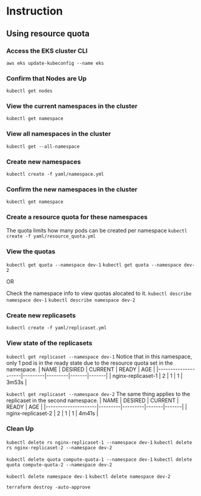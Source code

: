 # Instruction

## Using resource quota

### Access the EKS cluster CLI

`aws eks update-kubeconfig --name eks`

### Confirm that Nodes are Up

`kubectl get nodes`

### View the current namespaces in the cluster

`kubectl get namespace`

### View all namespaces in the cluster

`kubectl get --all-namespace`

### Create new namespaces

`kubectl create -f yaml/namespace.yml`

### Confirm the new namespaces in the cluster

`kubectl get namespace`

### Create a resource quota for these namespaces

The quota limits how many pods can be created per namespace
`kubectl create -f yaml/resource_quota.yml`

### View the quotas

`kubectl get quota --namespace dev-1`
`kubectl get quota --namespace dev-2`

OR

Check the namespace info to view quotas alocated to it.
`kubectl describe namespace dev-1`
`kubectl describe namespace dev-2`

### Create new replicasets

`kubectl create -f yaml/replicaset.yml`

### View state of the replicasets

`kubectl get replicaset --namespace dev-1`
Notice that in this namespace, only 1 pod is in the ready state due to the resource quota set in the namespace.
| NAME                | DESIRED | CURRENT | READY | AGE   |
|---------------------|---------|---------|-------|-------|
| nginx-replicaset-1  | 2       | 1       | 1     | 3m53s |

`kubectl get replicaset --namespace dev-2`
The same thing applies to the replicaset in the second namespace.
| NAME                | DESIRED | CURRENT | READY | AGE   |
|---------------------|---------|---------|-------|-------|
| nginx-replicaset-2  | 2       | 1       | 1     | 4m41s |

### Clean Up

`kubectl delete rs nginx-replicaset-1 --namespace dev-1`
`kubectl delete rs nginx-replicaset-2 --namespace dev-2`

`kubectl delete quota compute-quota-1 --namespace dev-1`
`kubectl delete quota compute-quota-2 --namespace dev-2`

`kubectl delete namespace dev-1`
`kubectl delete namespace dev-2`

`terraform destroy -auto-approve`
